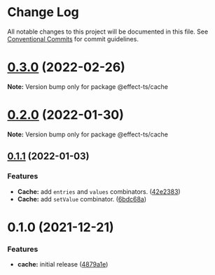 # Change Log

All notable changes to this project will be documented in this file.
See [Conventional Commits](https://conventionalcommits.org) for commit guidelines.

# [0.3.0](https://github.com/Effect-TS/cache/compare/@effect-ts/cache@0.2.0...@effect-ts/cache@0.3.0) (2022-02-26)

**Note:** Version bump only for package @effect-ts/cache





# [0.2.0](https://github.com/Effect-TS/cache/compare/@effect-ts/cache@0.1.1...@effect-ts/cache@0.2.0) (2022-01-30)

**Note:** Version bump only for package @effect-ts/cache





## [0.1.1](https://github.com/Effect-TS/cache/compare/@effect-ts/cache@0.1.0...@effect-ts/cache@0.1.1) (2022-01-03)


### Features

* **Cache:** add `entries` and `values` combinators. ([42e2383](https://github.com/Effect-TS/cache/commit/42e2383f8f17fa1584faaf6f27d28f09a86944fa))
* **Cache:** add `setValue` combinator. ([6bdc68a](https://github.com/Effect-TS/cache/commit/6bdc68ac7b889014fe68c0e3b2a5c77c8cb0c2f1))





# 0.1.0 (2021-12-21)


### Features

* **cache:** initial release ([4879a1e](https://github.com/Effect-TS/cache/commit/4879a1e0b7d0712cc722a5c8316ab2f32d0da65b))
